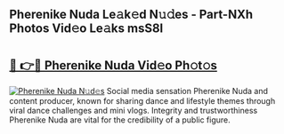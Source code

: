 ## Pherenike Nuda Le𝚊k𝚎d N𝚞𝚍es - Part-NXh Photos Vid𝚎o Le𝚊ks msS8I

# <h2><a href="http://fbfqey.evod.top/?m=Pherenike+Nuda">🔗 👉🔴 Pherenike Nuda Vid𝚎o Ph𝚘t𝚘s</a></h2>

[![Pherenike Nuda N𝚞d𝚎s](https://i.imgur.com/8V9OHl7.gif)](http://fbfqey.evod.top/?m=Pherenike+Nuda)
Social media sensation Pherenike Nuda and content producer, known for sharing dance and lifestyle themes through viral dance challenges and mini vlogs. Integrity and trustworthiness Pherenike Nuda are vital for the credibility of a public figure. 

